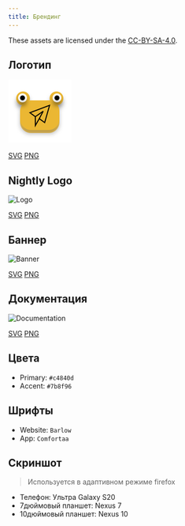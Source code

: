 ```yaml
---
title: Брендинг
---
```


These assets are licensed under the [CC-BY-SA-4.0](https://github.com/LinwoodDev/Butterfly/blob/develop/BRANDING_LICENSE).

## Логотип

![Logo](/img/logo.svg)

[SVG](/img/logo.svg) [PNG](/img/logo.png)

## Nightly Logo

![Logo](/img/nightly.svg)

[SVG](/img/nightly.svg) [PNG](/img/nightly.png)

## Баннер

![Banner](/img/banner.svg)

[SVG](/img/banner.svg) [PNG](/img/banner.png)

## Документация

![Documentation](/img/docs.svg)

[SVG](/img/docs.svg) [PNG](/img/docs.png)

## Цвета

- Primary: `#c4840d`
- Accent: `#7b8f96`

## Шрифты

- Website: `Barlow`
- App: `Comfortaa`

## Скриншот

> Используется в адаптивном режиме firefox

- Телефон: Ультра Galaxy S20
- 7дюймовый планшет: Nexus 7
- 10дюймовый планшет: Nexus 10
